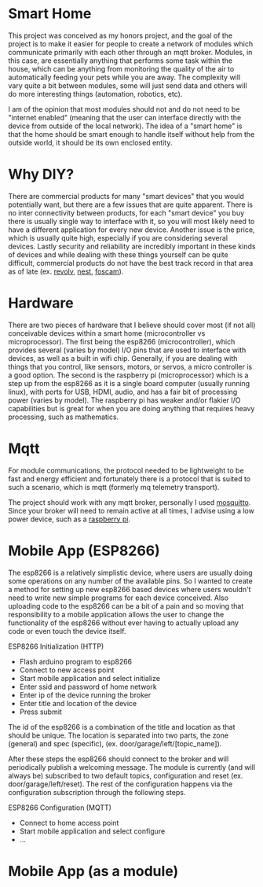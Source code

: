 # Smart Home

This project was conceived as my honors project, and the goal of the project is to make it easier for people to create a network of modules which communicate primarily with each other through an mqtt broker. Modules, in this case, are essentially anything that performs some task within the house, which can be anything from monitoring the quality of the air to automatically feeding your pets while you are away. The complexity will vary quite a bit between modules, some will just send data and others will do more interesting things (automation, robotics, etc).

I am of the opinion that most modules should not and do not need to be "internet enabled" (meaning that the user can interface directly with the device from outside of the local network). The idea of a "smart home" is that the home should be smart enough to handle itself without help from the outside world, it should be its own enclosed entity.

# Why DIY?

There are commercial products for many "smart devices" that you would potentially want, but there are a few issues that are quite apparent. There is no inter connectivity between products, for each "smart device" you buy there is usually single way to interface with it, so you will most likely need to have a different application for every new device. Another issue is the price, which is usually quite high, especially if you are considering several devices. Lastly security and reliability are incredibly important in these kinds of devices and while dealing with these things yourself can be quite difficult, commercial products do not have the best track record in that area as of late (ex. [revolv](http://uk.businessinsider.com/googles-nest-closing-smart-home-company-revolv-bricking-devices-2016-4), [nest](http://www.cbc.ca/news/technology/nest-smart-home-problems-1.3410143), [foscam](http://thenewstack.io/snooping-webcam-reveals-security-dangers-internet-things/)).

# Hardware

There are two pieces of hardware that I believe should cover most (if not all) conceivable devices within a smart home (microcontroller vs microprocessor). The first being the esp8266 (microcontroller), which provides several (varies by model) I/O pins that are used to interface with devices, as well as a built in wifi chip. Generally, if you are dealing with things that you control, like sensors, motors, or servos, a micro controller is a good option. The second is the raspberry pi (microprocessor) which is a step up from the esp8266 as it is a single board computer (usually running linux), with ports for USB, HDMI, audio, and has a fair bit of processing power (varies by model). The raspberry pi has weaker and/or flakier I/O capabilities but is great for when you are doing anything that requires heavy processing, such as mathematics.

# Mqtt
For module communications, the protocol needed to be lightweight to be fast and energy efficient and fortunately there is a protocol that is suited to such a scenario, which is mqtt (formerly mq telemetry transport).

The project should work with any mqtt broker, personally I used [mosquitto](https://mosquitto.org/). Since your broker will need to remain active at all times, I advise using a low power device, such as a [raspberry pi](http://www.switchdoc.com/2016/02/tutorial-installing-and-testing-mosquitto-mqtt-on-raspberry-pi/).

# Mobile App (ESP8266)
The esp8266 is a relatively simplistic device, where users are usually doing some operations on any number of the available pins. So I wanted to create a method for setting up new esp8266 based devices where users wouldn't need to write new simple programs for each device conceived. Also uploading code to the esp8266 can be a bit of a pain and so moving that responsibility to a mobile application allows the user to change the functionality of the esp8266 without ever having to actually upload any code or even touch the device itself.

ESP8266 Initialization (HTTP)
- Flash arduino program to esp8266
- Connect to new access point
- Start mobile application and select initialize
- Enter ssid and password of home network
- Enter ip of the device running the broker
- Enter title and location of the device
- Press submit

The id of the esp8266 is a combination of the title and location as that should be unique. The location is separated into two parts, the zone (general) and spec (specific), (ex. door/garage/left/[topic_name]).

After these steps the esp8266 should connect to the broker and will periodically publish a welcoming message. The module is currently (and will always be) subscribed to two default topics, configuration and reset (ex. door/garage/left/reset). The rest of the configuration happens via the configuration subscription through the following steps.

ESP8266 Configuration (MQTT)
- Connect to home access point
- Start mobile application and select configure
- ...

# Mobile App (as a module)
